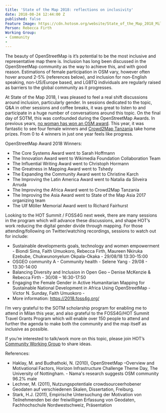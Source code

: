 ```yaml
---
title: 'State of the Map 2018: reflections on inclusivity'
date: 2018-08-24 12:44:00 Z
published: false
Feature Image: https://cdn.hotosm.org/website/State_of_the_Map_2018_Milano_day_1_53.jpg
Person: Rebecca Firth
Working Group:
- Community
- 
---
```


The beauty of OpenStreetMap is it’s potential to be the most inclusive and representative map there is. Inclusion has long been discussed in the OpenStreetMap community as the way to achieve this, and with good reason. Estimations of female participation in OSM vary, however often hover around 2-5% (references below), and inclusion for non-English speaking, non-US/Europe based, and LGBTQ individuals are regularly raised as barriers to the global community as it progresses.

At State of the Map 2018, I was pleased to feel a real shift discussions around inclusion, particularly gender. In sessions dedicated to the topic, Q&A in other sessions and coffee breaks, it was great to listen to and participate in a huge number of conversations around this topic. On the final day of SOTM, this was confounded during the OpenStreetMap Awards. In previous years, [no woman has won an OSM award](https://www.openstreetmap.org/user/SeleneYang/diary/43446). This year, it was fantastic to see four female winners and [Crowd2Map Tanzania](https://crowd2map.wordpress.com/) take home prizes. From 0 to 4 winners in just one year feels like progress.

OpenStreetMap Award 2018 Winners:
* The Core Systems Award went to Sarah Hoffmann
* The Innovation Award went to Wikimedia Foundation Collaboration Team
* The Influential Writing Award went to Christoph Hormann
* The Greatness in Mapping Award went to Tshedy
* The Expanding the Community Award went to Christine Karch
* The Improving the Latin America Award went to Natalia da Silveira Arruda
* The Improving the Africa Award went to Crowd2Map Tanzania
* The Improving the Asia Award went to State of the Map Asia 2017 organizing team
* The Ulf Möller Memorial Award went to Richard Fairhurst


Looking to the HOT Summit / FOSS4G next week, there are many sessions in the program which will advance these discussions, and shape HOT’s work reducing the digital gender divide through mapping. For those attending/following on Twitter/watching recordings, sessions to watch out for include:
* Sustainable developments goals, technology and women empowerment - Biondi Sima, Faith Umuokoro, Rebecca Firth, Maureen Nkiruka Ezebube, Chukwunonyelum Okpala-Okaka - 29/08/18 13:30-15:00
* OSGEO community A - Community health - Selene Yang - 29/08 - 13:30-14:00
* Balancing Diversity and Inclusion in Open Geo – Denise McKenzie & Rebecca Firth - 30/08 – 16:30-17:50
* Engaging the Female Gender in Active Humanitarian Mapping for Sustainable National Development in Africa Using OpenStreetMap - Victor N. Sunday, Faith Umuokoro - 
* More information: https://2018.foss4g.org/



I’m very grateful to the SOTM scholarship program for enabling me to attend in Milan this year, and also grateful to the FOSS4G/HOT Summit Travel Grants Program which will enable over 150 people to attend and further the agenda to make both the community and the map itself as inclusive as possible.


If you’re interested to talk/work more on this topic, please join HOT’s [Community Working Group](https://www.hotosm.org/community/working-groups/) to share ideas.




References:
* Haklay, M. and Budhathoki, N. (2010), OpenStreetMap –Overview and Motivational Factors, Horizon Infrastructure Challenge Theme Day, The University of Nottingham. - Nama's research suggests OSM community 96.2% male
* Lechner, M. (2011), Nutzungspotentiale crowdsourceerhobener Geodaten auf verschiedenen Skalen, Dissertation, Freiburg.
* Stark, H.J. (2011), Empirische Untersuchung der Motivation von Teilnehmenden bei der freiwilligen Erfassung von Geodaten, Fachhochschule Nordwestschweiz, Präsentation
